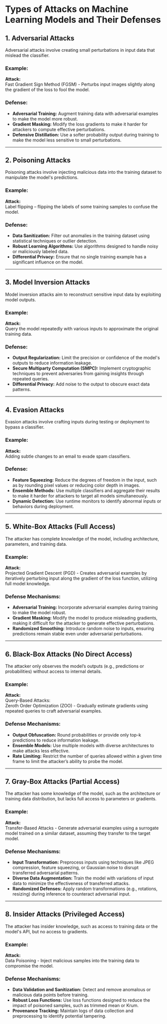 # Types of Attacks on Machine Learning Models and Their Defenses

## 1. Adversarial Attacks
Adversarial attacks involve creating small perturbations in input data that mislead the classifier.

### Example:
**Attack:**  
Fast Gradient Sign Method (FGSM) - Perturbs input images slightly along the gradient of the loss to fool the model.

### Defense:
- **Adversarial Training:** Augment training data with adversarial examples to make the model more robust.  
- **Gradient Masking:** Modify the loss gradients to make it harder for attackers to compute effective perturbations.  
- **Defensive Distillation:** Use a softer probability output during training to make the model less sensitive to small perturbations.

---

## 2. Poisoning Attacks
Poisoning attacks involve injecting malicious data into the training dataset to manipulate the model's predictions.

### Example:
**Attack:**  
Label flipping – flipping the labels of some training samples to confuse the model.

### Defense:
- **Data Sanitization:** Filter out anomalies in the training dataset using statistical techniques or outlier detection.  
- **Robust Learning Algorithms:** Use algorithms designed to handle noisy or maliciously labeled data.  
- **Differential Privacy:** Ensure that no single training example has a significant influence on the model.

---

## 3. Model Inversion Attacks
Model inversion attacks aim to reconstruct sensitive input data by exploiting model outputs.

### Example:
**Attack:**  
Query the model repeatedly with various inputs to approximate the original training data.

### Defense:
- **Output Regularization:** Limit the precision or confidence of the model's outputs to reduce information leakage.  
- **Secure Multiparty Computation (SMPC):** Implement cryptographic techniques to prevent adversaries from gaining insights through repeated queries.  
- **Differential Privacy:** Add noise to the output to obscure exact data patterns.

---

## 4. Evasion Attacks
Evasion attacks involve crafting inputs during testing or deployment to bypass a classifier.

### Example:
**Attack:**  
Adding subtle changes to an email to evade spam classifiers.

### Defense:
- **Feature Squeezing:** Reduce the degrees of freedom in the input, such as by rounding pixel values or reducing color depth in images.  
- **Ensemble Methods:** Use multiple classifiers and aggregate their results to make it harder for attackers to target all models simultaneously.  
- **Dynamic Detection:** Use runtime monitors to identify abnormal inputs or behaviors during deployment.

---

## 5. White-Box Attacks (Full Access)
The attacker has complete knowledge of the model, including architecture, parameters, and training data.

### Example:
**Attack:**  
Projected Gradient Descent (PGD) - Creates adversarial examples by iteratively perturbing input along the gradient of the loss function, utilizing full model knowledge.

### Defense Mechanisms:
- **Adversarial Training:** Incorporate adversarial examples during training to make the model robust.  
- **Gradient Masking:** Modify the model to produce misleading gradients, making it difficult for the attacker to generate effective perturbations.  
- **Randomized Smoothing:** Introduce random noise to inputs, ensuring predictions remain stable even under adversarial perturbations.

---

## 6. Black-Box Attacks (No Direct Access)
The attacker only observes the model’s outputs (e.g., predictions or probabilities) without access to internal details.

### Example:
**Attack:**  
Query-Based Attacks:  
Zeroth Order Optimization (ZOO) - Gradually estimate gradients using repeated queries to craft adversarial examples.

### Defense Mechanisms:
- **Output Obfuscation:** Round probabilities or provide only top-k predictions to reduce information leakage.  
- **Ensemble Models:** Use multiple models with diverse architectures to make attacks less effective.  
- **Rate Limiting:** Restrict the number of queries allowed within a given time frame to limit the attacker’s ability to probe the model.

---

## 7. Gray-Box Attacks (Partial Access)
The attacker has some knowledge of the model, such as the architecture or training data distribution, but lacks full access to parameters or gradients.

### Example:
**Attack:**  
Transfer-Based Attacks - Generate adversarial examples using a surrogate model trained on a similar dataset, assuming they transfer to the target model.

### Defense Mechanisms:
- **Input Transformation:** Preprocess inputs using techniques like JPEG compression, feature squeezing, or Gaussian noise to disrupt transferred adversarial patterns.  
- **Diverse Data Augmentation:** Train the model with variations of input data to minimize the effectiveness of transferred attacks.  
- **Randomized Defenses:** Apply random transformations (e.g., rotations, resizing) during inference to counteract adversarial input.

---

## 8. Insider Attacks (Privileged Access)
The attacker has insider knowledge, such as access to training data or the model's API, but no access to gradients.

### Example:
**Attack:**  
Data Poisoning - Inject malicious samples into the training data to compromise the model.

### Defense Mechanisms:
- **Data Validation and Sanitization:** Detect and remove anomalous or malicious data points before training.  
- **Robust Loss Functions:** Use loss functions designed to reduce the impact of poisoned samples, such as trimmed mean or Krum.  
- **Provenance Tracking:** Maintain logs of data collection and preprocessing to identify potential tampering.
